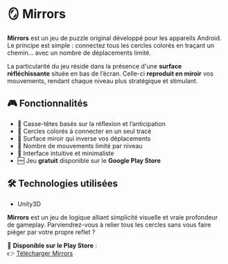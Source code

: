 # 🪞 Mirrors

**Mirrors** est un jeu de puzzle original développé pour les appareils Android. Le principe est simple : connectez tous les cercles colorés en traçant un chemin… avec un nombre de déplacements limité.

La particularité du jeu réside dans la présence d'une **surface réfléchissante** située en bas de l’écran. Celle-ci **reproduit en miroir** vos mouvements, rendant chaque niveau plus stratégique et stimulant.

## 🎮 Fonctionnalités

- 🧠 Casse-têtes basés sur la réflexion et l’anticipation
- 🎨 Cercles colorés à connecter en un seul tracé
- 🔄 Surface miroir qui inverse vos déplacements
- 🧭 Nombre de mouvements limité par niveau
- 📱 Interface intuitive et minimaliste
- 🆓 Jeu **gratuit** disponible sur le **Google Play Store**


## 🛠️ Technologies utilisées

- Unity3D

**Mirrors** est un jeu de logique alliant simplicité visuelle et vraie profondeur de gameplay. Parviendrez-vous à relier tous les cercles sans vous faire piéger par votre propre reflet ?

📱 **Disponible sur le Play Store** :  
👉 [Télécharger Mirrors](https://play.google.com/store/apps/details?id=com.jessy_barthelemy.mirrors)